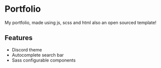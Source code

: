 # Portfolio
My portfolio, made using js, scss and html also an open sourced template!

## Features
- Discord theme
- Autocomplete search bar
- Sass configurable components